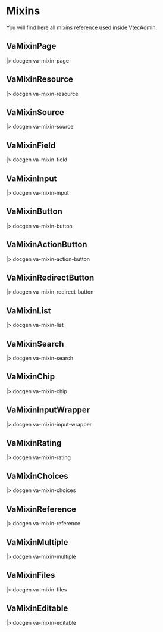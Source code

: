 # Mixins

You will find here all mixins reference used inside VtecAdmin.

## VaMixinPage

|> docgen va-mixin-page

## VaMixinResource

|> docgen va-mixin-resource

## VaMixinSource

|> docgen va-mixin-source

## VaMixinField

|> docgen va-mixin-field

## VaMixinInput

|> docgen va-mixin-input

## VaMixinButton

|> docgen va-mixin-button

## VaMixinActionButton

|> docgen va-mixin-action-button

## VaMixinRedirectButton

|> docgen va-mixin-redirect-button

## VaMixinList

|> docgen va-mixin-list

## VaMixinSearch

|> docgen va-mixin-search

## VaMixinChip

|> docgen va-mixin-chip

## VaMixinInputWrapper

|> docgen va-mixin-input-wrapper

## VaMixinRating

|> docgen va-mixin-rating

## VaMixinChoices

|> docgen va-mixin-choices

## VaMixinReference

|> docgen va-mixin-reference

## VaMixinMultiple

|> docgen va-mixin-multiple

## VaMixinFiles

|> docgen va-mixin-files

## VaMixinEditable

|> docgen va-mixin-editable
